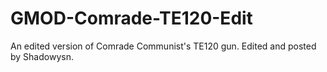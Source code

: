 # GMOD-Comrade-TE120-Edit
An edited version of Comrade Communist's TE120 gun.
Edited and posted by Shadowysn.
